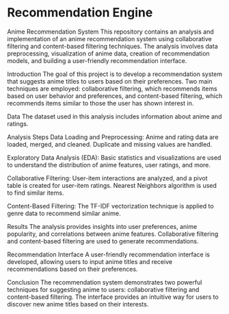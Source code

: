 # Recommendation Engine


Anime Recommendation System
This repository contains an analysis and implementation of an anime recommendation system using collaborative filtering and content-based filtering techniques. The analysis involves data preprocessing, visualization of anime data, creation of recommendation models, and building a user-friendly recommendation interface.

Introduction
The goal of this project is to develop a recommendation system that suggests anime titles to users based on their preferences. Two main techniques are employed: collaborative filtering, which recommends items based on user behavior and preferences, and content-based filtering, which recommends items similar to those the user has shown interest in.


Data
The dataset used in this analysis includes information about anime and ratings.

Analysis Steps
Data Loading and Preprocessing: Anime and rating data are loaded, merged, and cleaned. Duplicate and missing values are handled.

Exploratory Data Analysis (EDA): Basic statistics and visualizations are used to understand the distribution of anime features, user ratings, and more.

Collaborative Filtering: User-item interactions are analyzed, and a pivot table is created for user-item ratings. Nearest Neighbors algorithm is used to find similar items.

Content-Based Filtering: The TF-IDF vectorization technique is applied to genre data to recommend similar anime.

Results
The analysis provides insights into user preferences, anime popularity, and correlations between anime features. Collaborative filtering and content-based filtering are used to generate recommendations.

Recommendation Interface
A user-friendly recommendation interface is developed, allowing users to input anime titles and receive recommendations based on their preferences.

Conclusion
The recommendation system demonstrates two powerful techniques for suggesting anime to users: collaborative filtering and content-based filtering. The interface provides an intuitive way for users to discover new anime titles based on their interests.
